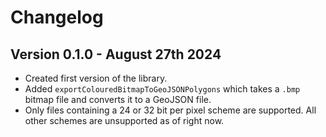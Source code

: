 # Changelog

## Version 0.1.0 - August 27th 2024

- Created first version of the library.
- Added `exportColouredBitmapToGeoJSONPolygons` which takes a `.bmp` bitmap file and converts it to a GeoJSON file.
- Only files containing a 24 or 32 bit per pixel scheme are supported. All other schemes are unsupported as of right now.